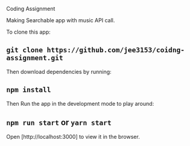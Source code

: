 Coding Assignment

Making Searchable app with music API call.

To clone this app:

## `git clone https://github.com/jee3153/coidng-assignment.git`

Then download dependencies by running:

## `npm install`

Then Run the app in the development mode to play around:

## `npm run start` or `yarn start`

Open [http://localhost:3000] to view it in the browser.
